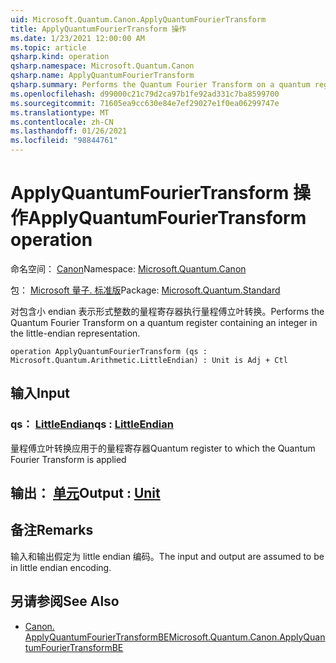 ```yaml
---
uid: Microsoft.Quantum.Canon.ApplyQuantumFourierTransform
title: ApplyQuantumFourierTransform 操作
ms.date: 1/23/2021 12:00:00 AM
ms.topic: article
qsharp.kind: operation
qsharp.namespace: Microsoft.Quantum.Canon
qsharp.name: ApplyQuantumFourierTransform
qsharp.summary: Performs the Quantum Fourier Transform on a quantum register containing an integer in the little-endian representation.
ms.openlocfilehash: d99000c21c79d2ca97b1fe92ad331c7ba8599700
ms.sourcegitcommit: 71605ea9cc630e84e7ef29027e1f0ea06299747e
ms.translationtype: MT
ms.contentlocale: zh-CN
ms.lasthandoff: 01/26/2021
ms.locfileid: "98844761"
---
```

# <a name="applyquantumfouriertransform-operation"></a><span data-ttu-id="d6979-102">ApplyQuantumFourierTransform 操作</span><span class="sxs-lookup"><span data-stu-id="d6979-102">ApplyQuantumFourierTransform operation</span></span>

<span data-ttu-id="d6979-103">命名空间： [Canon](xref:Microsoft.Quantum.Canon)</span><span class="sxs-lookup"><span data-stu-id="d6979-103">Namespace: [Microsoft.Quantum.Canon](xref:Microsoft.Quantum.Canon)</span></span>

<span data-ttu-id="d6979-104">包： [Microsoft 量子. 标准版](https://nuget.org/packages/Microsoft.Quantum.Standard)</span><span class="sxs-lookup"><span data-stu-id="d6979-104">Package: [Microsoft.Quantum.Standard](https://nuget.org/packages/Microsoft.Quantum.Standard)</span></span>


<span data-ttu-id="d6979-105">对包含小 endian 表示形式整数的量程寄存器执行量程傅立叶转换。</span><span class="sxs-lookup"><span data-stu-id="d6979-105">Performs the Quantum Fourier Transform on a quantum register containing an integer in the little-endian representation.</span></span>

```qsharp
operation ApplyQuantumFourierTransform (qs : Microsoft.Quantum.Arithmetic.LittleEndian) : Unit is Adj + Ctl
```


## <a name="input"></a><span data-ttu-id="d6979-106">输入</span><span class="sxs-lookup"><span data-stu-id="d6979-106">Input</span></span>

### <a name="qs--littleendian"></a><span data-ttu-id="d6979-107">qs： [LittleEndian](xref:Microsoft.Quantum.Arithmetic.LittleEndian)</span><span class="sxs-lookup"><span data-stu-id="d6979-107">qs : [LittleEndian](xref:Microsoft.Quantum.Arithmetic.LittleEndian)</span></span>

<span data-ttu-id="d6979-108">量程傅立叶转换应用于的量程寄存器</span><span class="sxs-lookup"><span data-stu-id="d6979-108">Quantum register to which the Quantum Fourier Transform is applied</span></span>



## <a name="output--unit"></a><span data-ttu-id="d6979-109">输出： [单元](xref:microsoft.quantum.lang-ref.unit)</span><span class="sxs-lookup"><span data-stu-id="d6979-109">Output : [Unit](xref:microsoft.quantum.lang-ref.unit)</span></span>



## <a name="remarks"></a><span data-ttu-id="d6979-110">备注</span><span class="sxs-lookup"><span data-stu-id="d6979-110">Remarks</span></span>

<span data-ttu-id="d6979-111">输入和输出假定为 little endian 编码。</span><span class="sxs-lookup"><span data-stu-id="d6979-111">The input and output are assumed to be in little endian encoding.</span></span>

## <a name="see-also"></a><span data-ttu-id="d6979-112">另请参阅</span><span class="sxs-lookup"><span data-stu-id="d6979-112">See Also</span></span>

- [<span data-ttu-id="d6979-113">Canon. ApplyQuantumFourierTransformBE</span><span class="sxs-lookup"><span data-stu-id="d6979-113">Microsoft.Quantum.Canon.ApplyQuantumFourierTransformBE</span></span>](xref:Microsoft.Quantum.Canon.ApplyQuantumFourierTransformBE)